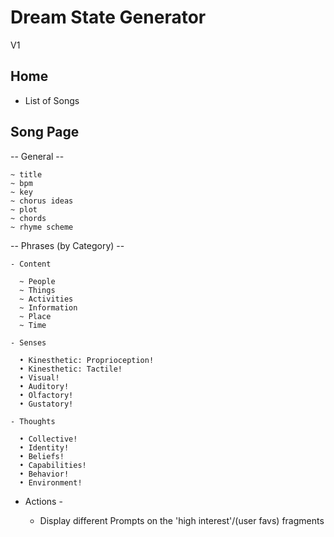 Dream State Generator
========================
V1


Home
-------------------
  - List of Songs


Song Page
-------------------
  
  -- General --

    ~ title
    ~ bpm
    ~ key
    ~ chorus ideas
    ~ plot
    ~ chords
    ~ rhyme scheme

  -- Phrases (by Category) --

    - Content

      ~ People
      ~ Things
      ~ Activities
      ~ Information
      ~ Place
      ~ Time

    - Senses

      • Kinesthetic: Proprioception! 
      • Kinesthetic: Tactile!
      • Visual!
      • Auditory!
      • Olfactory! 
      • Gustatory!

    - Thoughts
    
      • Collective!
      • Identity!
      • Beliefs!
      • Capabilities!
      • Behavior!
      • Environment!

  - Actions -

    - Display different Prompts on the 'high interest'/(user favs) fragments
